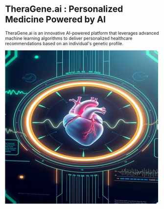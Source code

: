 # TheraGene.ai : Personalized Medicine Powered by AI
TheraGene.ai is an innovative AI-powered platform that leverages advanced machine learning algorithms to deliver personalized healthcare recommendations based on an individual's genetic profile.
<div class="image-container" style="justify-content: center;">
  <img src="theragene/static/Images/heart.jpg" alt="Alt Text" width="500px" height="500px">
</div>
